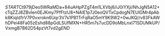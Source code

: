 $START$Ct979jDeo5WRaMDa+84uAHpPZgT4m1LXVbj6/iJ0iYXji/NhJgN5A12+cTqZZJ8ZBvIen0EJKmy7PfFtzU8+NAlE1p7J0eoQVTxCpdogN7EUlGMr4pAbk8KiqId1rV7P0vxrokn6Uqr3V7s1PB1TrFqRaO5mY9K9W2+0wJKQ//v83FkAWhDPei48Fa05zEshd88pGdLSUfMXN+HR5m7s7ucDD9oMbLnxl71SDUMkUP/VxmgB7B62D54pzVt7vd2g$END$
